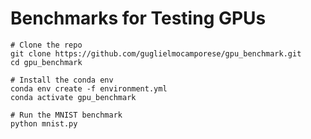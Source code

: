 # Benchmarks for Testing GPUs

```console
# Clone the repo
git clone https://github.com/guglielmocamporese/gpu_benchmark.git
cd gpu_benchmark

# Install the conda env
conda env create -f environment.yml
conda activate gpu_benchmark

# Run the MNIST benchmark
python mnist.py
```
